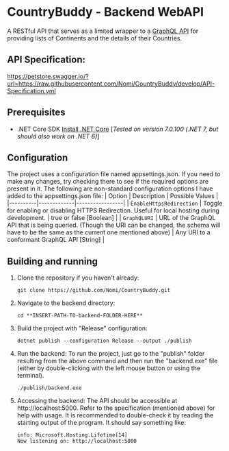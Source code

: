 # CountryBuddy - Backend WebAPI
A RESTful API that serves as a limited wrapper to a [GraphQL API](https://studio.apollographql.com/public/countries/variant/current/home) for providing lists of Continents and the details of their Countries.

## API Specification:
https://petstore.swagger.io/?url=https://raw.githubusercontent.com/Nomi/CountryBuddy/develop/API-Specification.yml

## Prerequisites
- .NET Core SDK [Install .NET Core](https://dotnet.microsoft.com/download) [*Tested on version 7.0.100 (.NET 7, but should also work on .NET 6)*]

## Configuration
The project uses a configuration file named appsettings.json. If you need to make any changes, try checking there to see if the required options are present in it.
The following are non-standard configuration options I have added to the appsettings.json file:
| Option | Description | Possible Values |
|----------|-------------|-----------------|
| `EnableHttpsRedirection` | Toggle for enabling or disabling HTTPS Redirection. Useful for local hosting during development. | true or false [Boolean] |
| `GraphQLURI` | URL of the GraphQL API that is being queried. (Though the URI can be changed, the schema will have to be the same as the current one mentioned above) | Any URI to a conformant GraphQL API [String] |


## Building and running

1. Clone the repository if you haven't already:
   ```console
   git clone https://github.com/Nomi/CountryBuddy.git
   ```
   
2. Navigate to the backend directory:
    ```console
    cd **INSERT-PATH-TO-backend-FOLDER-HERE**
    ```
  
3. Build the project with "Release" configuration:

    ```console
    dotnet publish --configuration Release --output ./publish
    ```
4. Run the backend:
  To run the project, just go to the "publish" folder resulting from the above command and then run the "backend.exe" file (either by double-clicking with the left mouse button or using the terminal).
    ```console
    ./publish/backend.exe
    ```
5. Accessing the backend:
   The API should be accessible at http://localhost:5000. Refer to the specification (mentioned above) for help with usage.
   It is recommended to double-check it by reading the starting output of the program. It should say something like:
    ```output
    info: Microsoft.Hosting.Lifetime[14]                                                                                       
    Now listening on: http://localhost:5000
    ```
